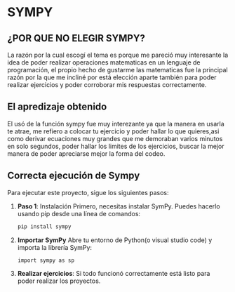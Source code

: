 # SYMPY

## ¿POR QUE NO ELEGIR SYMPY?

La razón por la cual escogí el tema es porque me pareció muy interesante la idea de poder realizar operaciones matematicas en un lenguaje de programación, el propio hecho de gustarme las matematicas fue la principal razón por la que me incliné por está elección aparte también para poder realizar ejercicios y poder corroborar mis respuestas correctamente.

## El apredizaje obtenido

El usó de la función sympy fue muy interezante ya que la manera en usarla te atrae, me refiero a colocar tu ejercicio y poder hallar lo que quieres,asi como derivar ecuaciones muy grandes que me demoraban varios minutos en solo segundos, poder hallar los limites de los ejercicios, buscar la mejor manera de poder apreciarse mejor la forma del codeo.

## Correcta ejecución de Sympy

Para ejecutar este proyecto, sigue los siguientes pasos:

1. **Paso 1**: Instalación
    Primero, necesitas instalar SymPy. Puedes hacerlo usando pip desde una línea de comandos:
    ```sh
    pip install sympy
    ```

2. **Importar SymPy**
    Abre tu entorno de Python(o visual studio code) y importa la librería SymPy: 
    ```sh
    import sympy as sp
    ```
3. **Realizar ejercicios**: Si todo funcionó correctamente está listo para poder realizar los proyectos.
